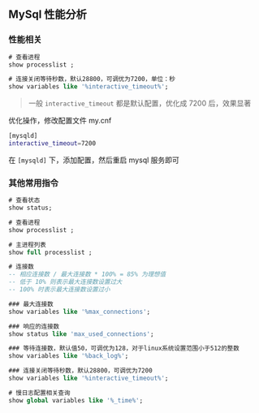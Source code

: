 ## MySql 性能分析 <!-- {docsify-ignore} -->

### 性能相关
```sql
# 查看进程
show processlist ;

# 连接关闭等待秒数，默认28800，可调优为7200，单位：秒
show variables like '%interactive_timeout%';
```
> 一般 `interactive_timeout` 都是默认配置，优化成 7200 后，效果显著

优化操作，修改配置文件 my.cnf
```bash
[mysqld]
interactive_timeout=7200
```
在 `[mysqld]` 下，添加配置，然后重启 mysql 服务即可


### 其他常用指令
```sql
# 查看状态
show status;

# 查看进程
show processlist ;

# 主进程列表
show full processlist ;

# 连接数
-- 相应连接数 / 最大连接数 * 100% = 85% 为理想值
-- 低于 10% 则表示最大连接数设置过大
-- 100% 时表示最大连接数设置过小

### 最大连接数
show variables like '%max_connections';

### 响应的连接数
show status like 'max_used_connections';

### 等待连接数，默认值50，可调优为128，对于linux系统设置范围小于512的整数
show variables like '%back_log%';

### 连接关闭等待秒数，默认28800，可调优为7200
show variables like '%interactive_timeout%';

# 慢日志配置相关查询
show global variables like '%_time%';
```


